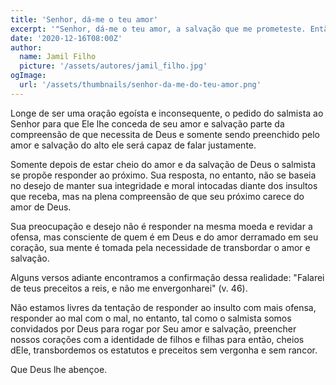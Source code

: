 ```yaml
---
title: 'Senhor, dá-me o teu amor'
excerpt: '"Senhor, dá-me o teu amor, a salvação que me prometeste. Então poderei responder aos que me insultam, pois confio em tua palavra." (Salmo 119.41, 42)'
date: '2020-12-16T08:00Z'
author:
  name: Jamil Filho
  picture: '/assets/autores/jamil_filho.jpg'
ogImage:
  url: '/assets/thumbnails/senhor-da-me-do-teu-amor.png'
---
```


Longe de ser uma oração egoísta e inconsequente, o pedido do salmista ao Senhor para que Ele lhe conceda de seu amor e salvação parte da compreensão de que necessita de Deus e somente sendo preenchido pelo amor e salvação do alto ele será capaz de falar justamente.

Somente depois de estar cheio do amor e da salvação de Deus o salmista se propõe responder ao próximo. Sua resposta, no entanto, não se baseia no desejo de manter sua integridade e moral intocadas diante dos insultos que receba, mas na plena compreensão de que seu próximo carece do amor de Deus.

Sua preocupação e desejo não é responder na mesma moeda e revidar a ofensa, mas consciente de quem é em Deus e do amor derramado em seu coração, sua mente é tomada pela necessidade de transbordar o amor e salvação.

Alguns versos adiante encontramos a confirmação dessa realidade: "Falarei de teus preceitos a reis, e não me envergonharei" (v. 46).

Não estamos livres da tentação de responder ao insulto com mais ofensa, responder ao mal com o mal, no entanto, tal como o salmista somos convidados por Deus para rogar por Seu amor e salvação, preencher nossos corações com a identidade de filhos e filhas para então, cheios dEle, transbordemos os estatutos e preceitos sem vergonha e sem rancor.

Que Deus lhe abençoe.